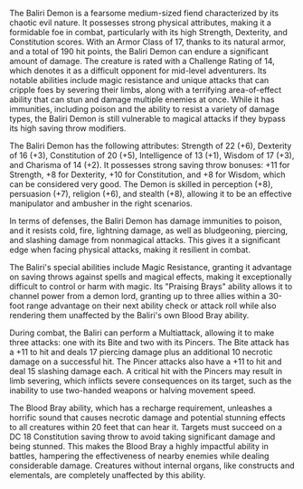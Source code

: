 The Baliri Demon is a fearsome medium-sized fiend characterized by its chaotic evil nature. It possesses strong physical attributes, making it a formidable foe in combat, particularly with its high Strength, Dexterity, and Constitution scores. With an Armor Class of 17, thanks to its natural armor, and a total of 190 hit points, the Baliri Demon can endure a significant amount of damage. The creature is rated with a Challenge Rating of 14, which denotes it as a difficult opponent for mid-level adventurers. Its notable abilities include magic resistance and unique attacks that can cripple foes by severing their limbs, along with a terrifying area-of-effect ability that can stun and damage multiple enemies at once. While it has immunities, including poison and the ability to resist a variety of damage types, the Baliri Demon is still vulnerable to magical attacks if they bypass its high saving throw modifiers.

The Baliri Demon has the following attributes: Strength of 22 (+6), Dexterity of 16 (+3), Constitution of 20 (+5), Intelligence of 13 (+1), Wisdom of 17 (+3), and Charisma of 14 (+2). It possesses strong saving throw bonuses: +11 for Strength, +8 for Dexterity, +10 for Constitution, and +8 for Wisdom, which can be considered very good. The Demon is skilled in perception (+8), persuasion (+7), religion (+6), and stealth (+8), allowing it to be an effective manipulator and ambusher in the right scenarios. 

In terms of defenses, the Baliri Demon has damage immunities to poison, and it resists cold, fire, lightning damage, as well as bludgeoning, piercing, and slashing damage from nonmagical attacks. This gives it a significant edge when facing physical attacks, making it resilient in combat.

The Baliri's special abilities include Magic Resistance, granting it advantage on saving throws against spells and magical effects, making it exceptionally difficult to control or harm with magic. Its "Praising Brays" ability allows it to channel power from a demon lord, granting up to three allies within a 30-foot range advantage on their next ability check or attack roll while also rendering them unaffected by the Baliri's own Blood Bray ability.

During combat, the Baliri can perform a Multiattack, allowing it to make three attacks: one with its Bite and two with its Pincers. The Bite attack has a +11 to hit and deals 17 piercing damage plus an additional 10 necrotic damage on a successful hit. The Pincer attacks also have a +11 to hit and deal 15 slashing damage each. A critical hit with the Pincers may result in limb severing, which inflicts severe consequences on its target, such as the inability to use two-handed weapons or halving movement speed.

The Blood Bray ability, which has a recharge requirement, unleashes a horrific sound that causes necrotic damage and potential stunning effects to all creatures within 20 feet that can hear it. Targets must succeed on a DC 18 Constitution saving throw to avoid taking significant damage and being stunned. This makes the Blood Bray a highly impactful ability in battles, hampering the effectiveness of nearby enemies while dealing considerable damage. Creatures without internal organs, like constructs and elementals, are completely unaffected by this ability.